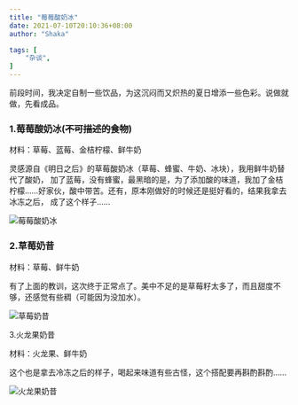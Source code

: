 ```yaml
---
title: "莓莓酸奶冰"
date: 2021-07-10T20:10:36+08:00
author: "Shaka"

tags: [
    "杂谈",
]
---
```


前段时间，我决定自制一些饮品，为这沉闷而又炽热的夏日增添一些色彩。说做就做，先看成品。

### 1.莓莓酸奶冰(~~不可描述的食物~~)  
  
材料：草莓、蓝莓、金桔柠檬、鲜牛奶  

灵感源自《明日之后》的草莓酸奶冰（草莓、蜂蜜、牛奶、冰块），我用鲜牛奶替代了酸奶，
加了蓝莓，没有蜂蜜，最黑暗的是，为了添加酸的味道，我加了金桔柠檬……好家伙，酸中带苦。还有，原本刚做好的时候还是挺好看的，结果我拿去冰冻之后，
成了这个样子……

![莓莓酸奶冰](https://cdn.jsdelivr.net/gh/lzxqaq/jsdelivr@master/image/2021-7-10/0.jpg)
  
### 2.草莓奶昔  
  
材料：草莓、鲜牛奶

有了上面的教训，这次终于正常点了。美中不足的是草莓籽太多了，而且甜度不够，还感觉有些稠（可能因为没加水）。  

![草莓奶昔](https://cdn.jsdelivr.net/gh/lzxqaq/jsdelivr@master/image/2021-7-10/1.jpg)

3.火龙果奶昔

材料：火龙果、鲜牛奶  

这个也是拿去冷冻之后的样子，喝起来味道有些古怪，这个搭配要再斟酌斟酌……

![火龙果奶昔](https://cdn.jsdelivr.net/gh/lzxqaq/jsdelivr@master/image/2021-7-10/2.jpg)









